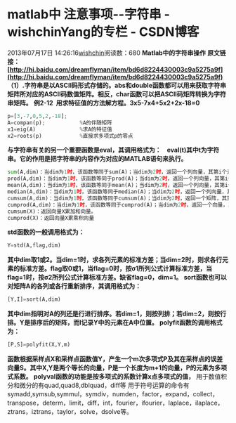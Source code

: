 # matlab中 注意事项--字符串 - wishchinYang的专栏 - CSDN博客
2013年07月17日 14:26:16[wishchin](https://me.csdn.net/wishchin)阅读数：680
**Matlab中的字符串操作**
**原文链接：[http://hi.baidu.com/dreamflyman/item/bd6d8224430003c9a5275a9f](http://hi.baidu.com/dreamflyman/item/bd6d8224430003c9a5275a9f)**
**（1）.字符串是以ASCII码形式存储的。abs和double函数都可以用来获取字符串矩阵所对应的ASCII码数值矩阵。相反，char函数可以把ASCII码矩阵转换为字符串矩阵。**
**例2-12  用求特征值的方法解方程。3x5-7x4+5x2+2x-18=0**
```python
p=[3,-7,0,5,2,-18];
A=compan(p);           %A的伴随矩阵
x1=eig(A)              %求A的特征值
x2=roots(p)            %直接求多项式p的零点
```
**与字符串有关的另一个重要函数是eval，其调用格式为：    eval(t)其中t为字符串。它的作用是把字符串的内容作为对应的MATLAB语句来执行。**
```python
sum(A,dim)：当dim为1时，该函数等同于sum(A)；当dim为2时，返回一个列向量，其第i个元素是A的第i行的各元素之和。
prod(A,dim)：当dim为1时，该函数等同于prod(A)；当dim为2时，返回一个列向量，其第i个元素是A的第i行的各元素乘积。
mean(A,dim)：当dim为1时，该函数等同于mean(A)；当dim为2时，返回一个列向量，其第i个元素是A的第i行的算术平均值。
median(A,dim)：当dim为1时，该函数等同于median(A)；当dim为2时，返回一个列向量，其第i个元素是A的第i行的中值。
cumsum(A,dim)：当dim为1时，该函数等同于cumsum(A)；当dim为2时，返回一个矩阵，其第i行是A的第i行的累加和向量。
cumprod(A,dim)：当dim为1时，该函数等同于cumprod(A)；当dim为2时，返回一个向量，其第i行是A的第i行的累乘积向量。
cumsum(X)：返回向量X累加和向量。
cumprod(X)：返回向量X累乘积向量
```
**std函数的一般调用格式为：**
```python
Y=std(A,flag,dim)
```
**其中dim取1或2。当dim=1时，求各列元素的标准方差；当dim=2时，则求各行元素的标准方差。flag取0或1，当flag=0时，按σ1所列公式计算标准方差，当flag=1时，按σ2所列公式计算标准方差。缺省flag=0，dim=1。**
**sort函数也可以对矩阵A的各列或各行重新排序，其调用格式为：**
```python
[Y,I]=sort(A,dim)
```
**其中dim指明对A的列还是行进行排序。若dim=1，则按列排；若dim=2，则按行排。Y是排序后的矩阵，而I记录Y中的元素在A中位置。**
**polyfit函数的调用格式为：**
```python
[P,S]=polyfit(X,Y,m)
```
**函数根据采样点X和采样点函数值Y，产生一个m次多项式P及其在采样点的误差向量S。其中X,Y是两个等长的向量，P是一个长度为m+1的向量，P的元素为多项式系数。**
**polyval函数的功能是按多项式的系数计算x点多项式的值，**
用于数值积分和微分的有quad,quad8,dblquad，diff等
用于符号运算的命令有symadd,symsub,symmul，symdiv，numden，factor，expand，collect，transpose，determ，limit，diff，int，fourier，ifourier，laplace，ilaplace，ztrans，iztrans，taylor，solve，dsolve等。
